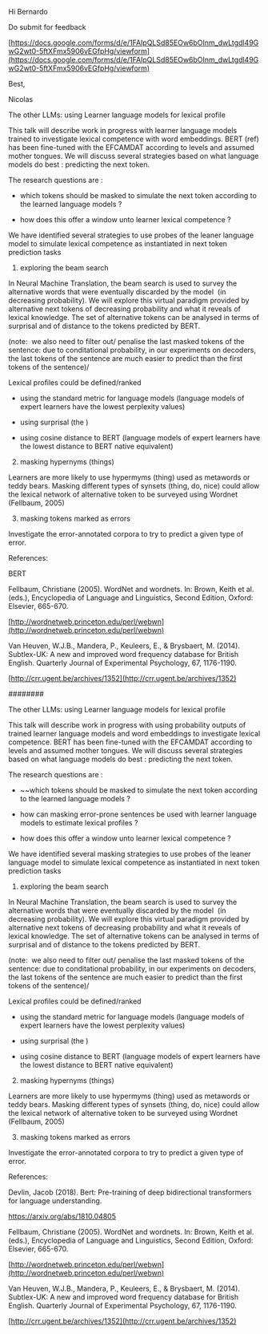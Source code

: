 Hi Bernardo

  

Do submit for feedback

[https://docs.google.com/forms/d/e/1FAIpQLSd85EOw6bOInm_dwLtgdl49GwG2wt0-5ftXFmx5906vEGfpHg/viewform](https://docs.google.com/forms/d/e/1FAIpQLSd85EOw6bOInm_dwLtgdl49GwG2wt0-5ftXFmx5906vEGfpHg/viewform)


Best,

Nicolas

  
The other LLMs: using Learner language models for lexical profile  

This talk will describe work in progress with learner language models trained to investigate lexical competence with word embeddings. BERT (ref) has been fine-tuned with the EFCAMDAT according to levels and assumed mother tongues. We will discuss several strategies based on what language models do best : predicting the next token. 

The research questions are : 

- which tokens should be masked to simulate the next token according to the learned language models ?

- how does this offer a window unto learner lexical competence ? 

We have identified several strategies to use probes of the leaner language model to simulate lexical competence as instantiated in next token prediction tasks   

1. exploring the beam search

In Neural Machine Translation, the beam search is used to survey the alternative words that were eventually discarded by the model  (in decreasing probability). We will explore this virtual paradigm provided by alternative next tokens of decreasing probability and what it reveals of lexical knowledge. The set of alternative tokens can be analysed in terms of surprisal and of distance to the tokens predicted by BERT. 

(note:  we also need to filter out/ penalise the last masked tokens of the sentence: due to conditational probability, in our experiments on decoders, the last tokens of the sentence are much easier to predict than the first tokens of the sentence)/

Lexical profiles could be defined/ranked 

- using the standard metric for language models (language models of expert learners have the lowest perplexity values)

- using surprisal (the )

- using cosine distance to BERT (language models of expert learners have the lowest distance to BERT native equivalent)

  

2. masking hypernyms (things)  

Learners are more likely to use hypermyms (thing) used as metawords or teddy bears. Masking different types of synsets (thing, do, nice) could allow the lexical network of alternative token to be surveyed using Wordnet (Fellbaum, 2005) 

3. masking tokens marked as errors  

Investigate the error-annotated corpora to try to predict a given type of error.

  

References:

BERT

Fellbaum, Christiane (2005). WordNet and wordnets. In: Brown, Keith et al. (eds.), Encyclopedia of Language and Linguistics, Second Edition, Oxford: Elsevier, 665-670.

[http://wordnetweb.princeton.edu/perl/webwn](http://wordnetweb.princeton.edu/perl/webwn)

Van Heuven, W.J.B., Mandera, P., Keuleers, E., & Brysbaert, M. (2014). Subtlex-UK: A new and improved word frequency database for British English. Quarterly Journal of Experimental Psychology, 67, 1176-1190. 

[http://crr.ugent.be/archives/1352](http://crr.ugent.be/archives/1352)





######## 



The other LLMs: using Learner language models for lexical profile  

This talk will describe work in progress with using probability outputs of trained learner language models and word embeddings to investigate lexical competence. BERT has been fine-tuned with the EFCAMDAT according to levels and assumed mother tongues. We will discuss several strategies based on what language models do best : predicting the next token. 

The research questions are : 

- ~~which tokens should be masked to simulate the next token according to the learned language models ? 
-  how can masking error-prone sentences be used with learner language models to estimate lexical profiles ?

- how does this offer a window unto learner lexical competence ? 

We have identified several masking strategies to use probes of the leaner language model to simulate lexical competence as instantiated in next token prediction tasks   

1. exploring the beam search

In Neural Machine Translation, the beam search is used to survey the alternative words that were eventually discarded by the model  (in decreasing probability). We will explore this virtual paradigm provided by alternative next tokens of decreasing probability and what it reveals of lexical knowledge. The set of alternative tokens can be analysed in terms of surprisal and of distance to the tokens predicted by BERT. 

(note:  we also need to filter out/ penalise the last masked tokens of the sentence: due to conditational probability, in our experiments on decoders, the last tokens of the sentence are much easier to predict than the first tokens of the sentence)/

Lexical profiles could be defined/ranked 

- using the standard metric for language models (language models of expert learners have the lowest perplexity values)

- using surprisal (the )

- using cosine distance to BERT (language models of expert learners have the lowest distance to BERT native equivalent)

  

2. masking hypernyms (things)  

Learners are more likely to use hypermyms (thing) used as metawords or teddy bears. Masking different types of synsets (thing, do, nice) could allow the lexical network of alternative token to be surveyed using Wordnet (Fellbaum, 2005) 

3. masking tokens marked as errors  

Investigate the error-annotated corpora to try to predict a given type of error.


References:


Devlin, Jacob (2018). Bert: Pre-training of deep bidirectional transformers for language understanding.

https://arxiv.org/abs/1810.04805

Fellbaum, Christiane (2005). WordNet and wordnets. In: Brown, Keith et al. (eds.), Encyclopedia of Language and Linguistics, Second Edition, Oxford: Elsevier, 665-670.

[http://wordnetweb.princeton.edu/perl/webwn](http://wordnetweb.princeton.edu/perl/webwn)

Van Heuven, W.J.B., Mandera, P., Keuleers, E., & Brysbaert, M. (2014). Subtlex-UK: A new and improved word frequency database for British English. Quarterly Journal of Experimental Psychology, 67, 1176-1190. 

[http://crr.ugent.be/archives/1352](http://crr.ugent.be/archives/1352)
